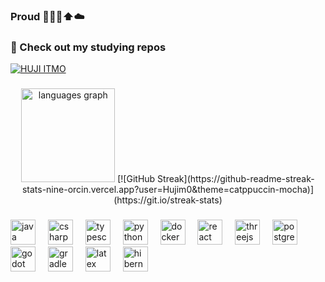 
### Proud 🦎🪽✨⬆️☁️


### 🏢 Check out my studying repos
[![HUJI ITMO](https://img.shields.io/badge/GitHub-HUJI_ITMO-181717?style=for-the-badge&logo=github)](https://github.com/huji-itmo)


###

<div align="center">
  <img src="https://github-readme-stats.vercel.app/api/top-langs?username=Hujim0&locale=en&hide_title=false&layout=compact&card_width=320&langs_count=5&theme=catppuccin-mocha&hide_border=false&order=2" height="150" alt="languages graph"  />
  [![GitHub Streak](https://github-readme-streak-stats-nine-orcin.vercel.app?user=Hujim0&theme=catppuccin-mocha)](https://git.io/streak-stats)
</div>

###

<!-- <div align="center">
  <img height="300" src="https://media1.tenor.com/m/79olVFRJwD0AAAAd/%D0%B2%D0%BE%D1%82-%D0%BA%D0%BE%D0%BC%D1%83-%D1%82%D0%BE.gif"  />
</div> -->

###

<div align="left">
  <img src="https://skillicons.dev/icons?i=java" height="40" alt="java logo"  />
  <img width="12" />
  <img src="https://skillicons.dev/icons?i=cs" height="40" alt="csharp logo"  />
  <img width="12" />
  <img src="https://skillicons.dev/icons?i=ts" height="40" alt="typescript logo"  />
  <img width="12" />
  <img src="https://skillicons.dev/icons?i=py" height="40" alt="python logo"  />
  <img width="12" />
  <img src="https://skillicons.dev/icons?i=docker" height="40" alt="docker logo"  />
  <img width="12" />
  <img src="https://skillicons.dev/icons?i=react" height="40" alt="react logo"  />
  <img width="12" />
  <img src="https://skillicons.dev/icons?i=threejs" height="40" alt="threejs logo"  />
  <img width="12" />
  <img src="https://skillicons.dev/icons?i=postgres" height="40" alt="postgresql logo"  />
  <img width="12" />
  <img src="https://skillicons.dev/icons?i=godot" height="40" alt="godot logo"  />
  <img width="12" />
  <img src="https://skillicons.dev/icons?i=gradle" height="40" alt="gradle logo"  />
  <img width="12" />
  <img src="https://skillicons.dev/icons?i=latex" height="40" alt="latex logo"  />
  <img width="12" />
  <img src="https://skillicons.dev/icons?i=hibernate" height="40" alt="hibernate logo"  />
</div>

###
